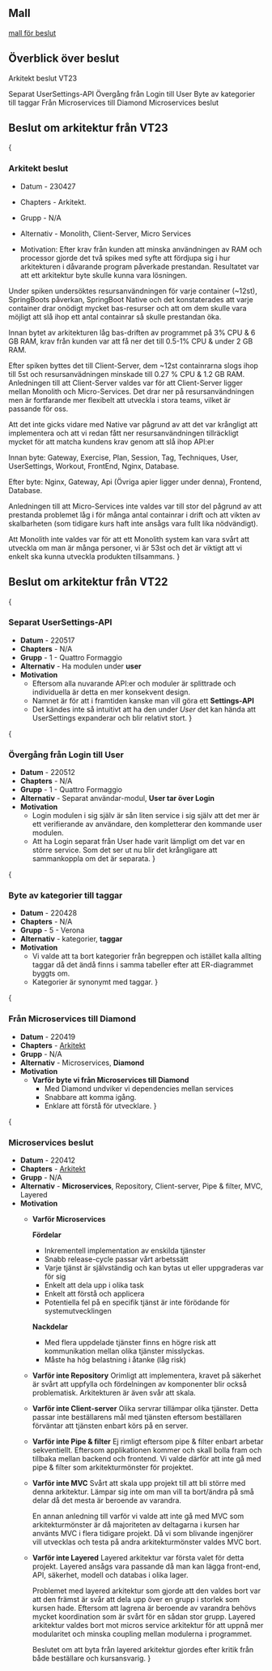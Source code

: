 ## Mall
[mall för beslut](../../Mallar/beslut.md)


## Överblick över beslut
Arkitekt beslut VT23

Separat UserSettings-API
Övergång från Login till User
Byte av kategorier till taggar
Från Microservices till Diamond
Microservices beslut


## Beslut om arkitektur från VT23

{
### Arkitekt beslut
* Datum - 230427

* Chapters - Arkitekt.

* Grupp - N/A

* Alternativ - Monolith, Client-Server, Micro Services

* Motivation:
Efter krav från kunden att minska användningen av RAM och processor gjorde det två spikes med syfte att fördjupa sig i hur arkitekturen i dåvarande program påverkade prestandan. Resultatet var att ett arkitektur byte skulle kunna vara lösningen.

Under spiken undersöktes resursanvändningen för varje container (~12st), SpringBoots påverkan, SpringBoot Native och det konstaterades att varje container drar onödigt mycket bas-resurser och att om dem skulle vara möjligt att slå ihop ett antal containrar så skulle prestandan öka.

Innan bytet av arkitekturen låg bas-driften av programmet på 3% CPU & 6 GB RAM, krav från kunden var att få ner det till 0.5-1% CPU & under 2 GB RAM.

Efter spiken byttes det till Client-Server, dem ~12st containrarna slogs ihop till 5st och resursanvädningen minskade till 0.27 % CPU & 1.2 GB RAM.
Anledningen till att Client-Server valdes var för att Client-Server ligger mellan Monolith och Micro-Services. Det drar ner på resursanvändningen men är fortfarande mer flexibelt att utveckla i stora teams, vilket är passande för oss.

Att det inte gicks vidare med Native var pågrund av att det var krångligt att implementera och att vi redan fått ner resursanvändningen tillräckligt mycket för att matcha kundens krav genom att slå ihop API:er

Innan byte:
Gateway,
Exercise,
Plan,
Session,
Tag,
Techniques,
User,
UserSettings,
Workout,
FrontEnd,
Nginx,
Database.

Efter byte:
Nginx,
Gateway,
Api (Övriga apier ligger under denna),
Frontend,
Database.

Anledningen till att Micro-Services inte valdes var till stor del pågrund av att prestanda problemet låg i för många antal containrar i drift och att vikten av skalbarheten (som tidigare kurs haft inte ansågs vara fullt lika nödvändigt).

Att Monolith inte valdes var för att ett Monolith system kan vara svårt att utveckla om man är många personer, vi är 53st och det är viktigt att vi enkelt ska kunna utveckla produkten tillsammans. 
}

## Beslut om arkitektur från VT22

{
### Separat UserSettings-API

- **Datum** - 220517
- **Chapters** - N/A
- **Grupp** - 1 - Quattro Formaggio
- **Alternativ** - Ha modulen under **user**
- **Motivation**
  - Eftersom alla nuvarande API:er och moduler är splittrade och individuella är detta en mer konsekvent design. 
  - Namnet är för att i framtiden kanske man vill göra ett **Settings-API**
  - Det kändes inte så intuitivt att ha den under _User_ det kan hända att UserSettings expanderar och blir relativt stort.
}


{
### Övergång från Login till User

- **Datum** - 220512
- **Chapters** - N/A
- **Grupp** - 1 - Quattro Formaggio
- **Alternativ** - Separat användar-modul, **User tar över Login**
- **Motivation**
  - Login modulen i sig själv är sån liten service i sig själv att det mer är ett verifierande av användare, den kompletterar den kommande user modulen.
  - Att ha Login separat från User hade varit lämpligt om det var en större service. Som det ser ut nu blir det krångligare att sammankoppla om det är separata.
}


{
### Byte av kategorier till taggar

- **Datum** - 220428
- **Chapters** - N/A
- **Grupp** - 5 - Verona
- **Alternativ** - kategorier, **taggar**
- **Motivation**
  - Vi valde att ta bort kategorier från begreppen och istället kalla allting taggar då det ändå finns i samma tabeller efter att ER-diagrammet byggts om. 
  - Kategorier är synonymt med taggar. 
}


{
### Från Microservices till Diamond

* **Datum** - 220419
* **Chapters** - [Arkitekt](/courses-project/5dv214vt22/-/wikis/Chapters/Namn)
* **Grupp** - N/A
* **Alternativ** - Microservices, **Diamond**
* **Motivation**
  * **Varför byte vi från Microservices till Diamond**
    * Med Diamond undviker vi <span dir="">dependencies</span> mellan services
    * <span dir="">Snabbare att komma igång.</span>
    * <span dir="">Enklare att förstå för utvecklare.</span> 
}

{
### Microservices beslut

- **Datum** - 220412
- **Chapters** - [Arkitekt](/Chapters/Namn)
- **Grupp** - N/A
- **Alternativ** - **Microservices**, Repository, Client-server, Pipe & filter, MVC, Layered
- **Motivation**
  - **Varför Microservices**

    **Fördelar**
    * <span dir="">Inkrementell implementation av enskilda tjänster</span>
    * <span dir="">Snabb release-cycle passar vårt arbetssätt</span>
    * <span dir="">Varje tjänst är självständig och kan bytas ut eller uppgraderas var för sig</span>
    * <span dir="">Enkelt att dela upp i olika task</span>
    * <span dir="">Enkelt att förstå och applicera</span>
    * <span dir="">Potentiella fel på en specifik tjänst är inte förödande för systemutvecklingen</span>

    **Nackdelar**
    * <span dir="">Med flera uppdelade tjänster finns en högre risk att kommunikation mellan olika tjänster misslyckas.</span>
    * <span dir="">Måste ha hög belastning i åtanke (låg risk)</span>
  - **Varför inte Repository** Orimligt att implementera, kravet på säkerhet är svårt att uppfylla och fördelningen av komponenter blir också problematisk. Arkitekturen är även svår att skala.
  - **Varför inte Client-server** Olika servrar tillämpar olika tjänster. Detta passar inte beställarens mål med tjänsten eftersom beställaren förväntar att tjänsten enbart körs på en server.
  - **Varför inte Pipe & filter** Ej rimligt eftersom pipe & filter enbart arbetar sekventiellt. Eftersom applikationen kommer och skall bolla fram och tillbaka mellan backend och frontend. Vi valde därför att inte gå med pipe & filter som arkitekturmönster för projektet.
  - **Varför inte MVC** Svårt att skala upp projekt till att bli större med denna arkitektur. Lämpar sig inte om man vill ta bort/ändra på små delar då det mesta är beroende av varandra.

    En annan anledning till varför vi valde att inte gå med MVC som arkitekturmönster är då majoriteten av deltagarna i kursen har använts MVC i flera tidigare projekt. Då vi som blivande ingenjörer vill utvecklas och testa på andra arkitekturmönster valdes MVC bort.
  - **Varför inte Layered** Layered arkitektur var första valet för detta projekt. Layered ansågs vara passande då man kan lägga front-end, API, säkerhet, modell och databas i olika lager.

    Problemet med layered arkitektur som gjorde att den valdes bort var att den främst är svår att dela upp över en grupp i storlek som kursen hade. Eftersom att lagrena är beroende av varandra behövs mycket koordination som är svårt för en sådan stor grupp. Layered arkitektur valdes bort mot micros service arkitektur för att uppnå mer modularitet och minska coupling mellan modulerna i programmet.

    Beslutet om att byta från layered arkitektur gjordes efter kritik från både beställare och kursansvarig.
}
